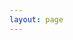 ```yaml
---
layout: page
---
```


<script setup>
    import { withBase } from 'vitepress';
</script>
<eo-dash style="height:calc(100dvh - var(--vp-nav-height) - 64px);display: block;" :config="withBase('/configs/firstconfig.js')"/>
